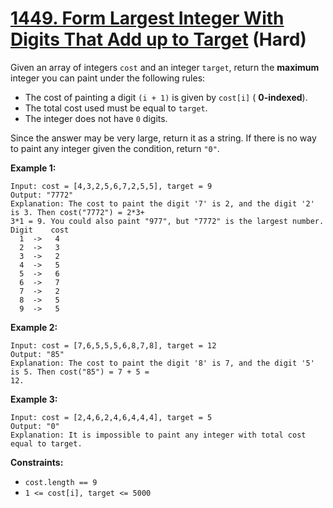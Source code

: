 # [1449. Form Largest Integer With Digits That Add up to Target][link] (Hard)

[link]: https://leetcode.com/problems/form-largest-integer-with-digits-that-add-up-to-target/

Given an array of integers `cost` and an integer `target`, return the **maximum** integer you can
paint under the following rules:

- The cost of painting a digit `(i + 1)` is given by `cost[i]` ( **0-indexed**).
- The total cost used must be equal to `target`.
- The integer does not have `0` digits.

Since the answer may be very large, return it as a string. If there is no way to paint any integer
given the condition, return `"0"`.

**Example 1:**

```
Input: cost = [4,3,2,5,6,7,2,5,5], target = 9
Output: "7772"
Explanation: The cost to paint the digit '7' is 2, and the digit '2' is 3. Then cost("7772") = 2*3+
3*1 = 9. You could also paint "977", but "7772" is the largest number.
Digit    cost
  1  ->   4
  2  ->   3
  3  ->   2
  4  ->   5
  5  ->   6
  6  ->   7
  7  ->   2
  8  ->   5
  9  ->   5
```

**Example 2:**

```
Input: cost = [7,6,5,5,5,6,8,7,8], target = 12
Output: "85"
Explanation: The cost to paint the digit '8' is 7, and the digit '5' is 5. Then cost("85") = 7 + 5 =
12.
```

**Example 3:**

```
Input: cost = [2,4,6,2,4,6,4,4,4], target = 5
Output: "0"
Explanation: It is impossible to paint any integer with total cost equal to target.
```

**Constraints:**

- `cost.length == 9`
- `1 <= cost[i], target <= 5000`
